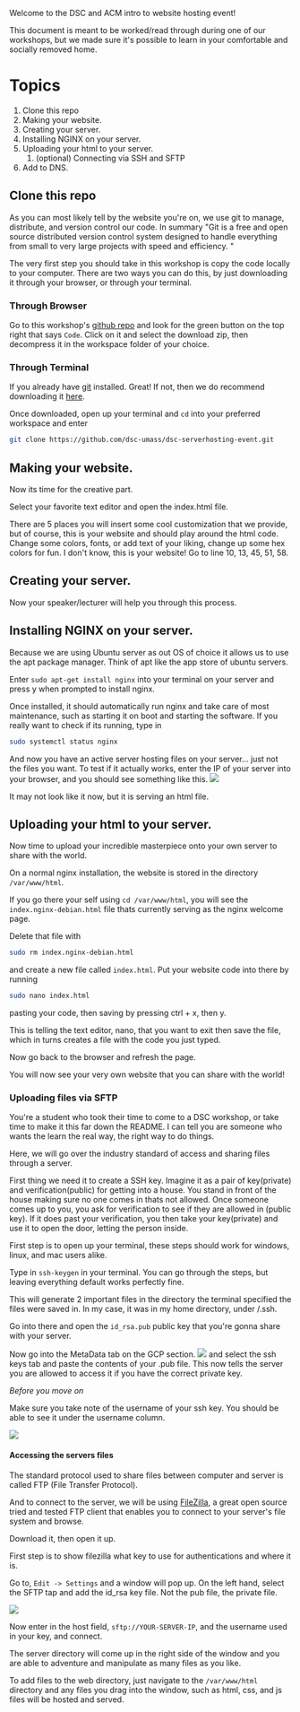 Welcome to the DSC and ACM intro to website hosting event!

This document is meant to be worked/read through during one of our workshops, but we made sure it's possible to learn in your comfortable and socially removed home.

# Topics


1. Clone this repo
2. Making your website.
3. Creating your server.
4. Installing NGINX on your server.
5. Uploading your html to your server.
   1. (optional) Connecting via SSH and SFTP
6. Add to DNS.


## Clone this repo

As you can most likely tell by the website you're on, we use git to manage, distribute, and version control our code. In summary "Git is a free and open source distributed version control system designed to handle everything from small to very large projects with speed and efficiency. "

The very first step you should take in this workshop is copy the code locally to your computer. There are two ways you can do this, by just downloading it through your browser, or through your terminal. 

### Through Browser

Go to this workshop's [github repo](https://github.com/dsc-umass/dsc-serverhosting-event) and look for the green button on the top right that says `Code`. 
Click on it and select the download zip, 
then decompress it in the workspace folder of your choice. 

### Through Terminal

If you already have [git](https://git-scm.com/) installed. Great! If not, then we do recommend downloading it [here](https://git-scm.com/).

Once downloaded, open up your terminal and `cd` into your preferred workspace and enter 
```bash 
git clone https://github.com/dsc-umass/dsc-serverhosting-event.git
```

## Making your website.

Now its time for the creative part.

Select your favorite text editor and open the index.html file. 

There are 5 places you will insert some cool customization that we provide, but of course, this is your website and should play around the html code. Change some colors, fonts, or add text of your liking, change up some hex colors for fun. I don't know, this is your website!
Go to line 10, 13, 45, 51, 58.

## Creating your server.

Now your speaker/lecturer will help you through this process.

## Installing NGINX on your server.

Because we are using Ubuntu server as out OS of choice it allows us to use the apt package manager.
Think of apt like the app store of ubuntu servers.

Enter `sudo apt-get install nginx` into your terminal on your server and press y when prompted to install nginx. 

Once installed, it should automatically run nginx and take care of most maintenance, such as starting it on boot and starting the software.
If you really want to check if its running, type in 
```bash 
sudo systemctl status nginx
```

And now you have an active server hosting files on your server... just not the files you want. To test if it actually works, enter the IP of your server into your browser, and you should see something like this.
![](welcome.png)

It may not look like it now, but it is serving an html file.

## Uploading your html to your server.

Now time to upload your incredible masterpiece onto your own server to share with the world.

On a normal nginx installation, the website is stored in the directory `/var/www/html`. 

If you go there your self using `cd /var/www/html`, you will see the `index.nginx-debian.html` file thats currently serving as the nginx welcome page.

Delete that file with 
```bash 
sudo rm index.nginx-debian.html
```
 and create a new file called `index.html`. Put your website code into there by running 
 ```bash
 sudo nano index.html
 ```
pasting your code, then saving by pressing ctrl + x, then y. 

This is telling the text editor, nano, that you want to exit then save the file, which in turns creates a file with the code you just typed.


Now go back to the browser and refresh the page. 

You will now see your very own website that you can share with the world!

### Uploading files via SFTP

You're a student who took their time to come to a DSC workshop, or take time to make it this far down the README. I can tell you are someone who wants the learn the real way, the right way to do things.

Here, we will go over the industry standard of access and sharing files through a server.

First thing we need it to create a SSH key. Imagine it as a pair of key(private) and verification(public) for getting into a house. You stand in front of the house making sure no one comes in thats not allowed. Once someone comes up to you, you ask for verification to see if they are allowed in (public key). If it does past your verification, you then take your key(private) and use it to open the door, letting the person inside.

First step is to open up your terminal, these steps should work for windows, linux, and mac users alike.

Type in `ssh-keygen` in your terminal. You can go through the steps, but leaving everything default works perfectly fine.

This will generate 2 important files in the directory the terminal specified the files were saved in.
In my case, it was in my home directory, under /.ssh.

Go into there and open the `id_rsa.pub` public key that you're gonna share with your server.


Now go into the MetaData tab on the GCP section.
![](metadata.png) and select the ssh keys tab and paste the contents of your .pub file. This now tells the server you are allowed to access it if you have the correct private key.

*Before you move on*

Make sure you take note of the username of your ssh key. You should be able to see it under the username column.

![](sshkey.png)


#### Accessing the servers files

The standard protocol used to share files between computer and server is called FTP (File Transfer Protocol).

And to connect to the server, we will be using [FileZilla](https://filezilla-project.org/), a great open source tried and tested FTP client that enables you to connect to your server's file system and browse.

Download it, then open it up.

First step is to show filezilla what key to use for authentications and where it is.

Go to, `Edit -> Settings` and a window will pop up. On the left hand, select the SFTP tap and add the id_rsa  key file. Not the pub file, the private file.

![](sftp.png)

Now enter in the host field, `sftp://YOUR-SERVER-IP`, and the username used in your key, and connect.

The server directory will come up in the right side of the window and you are able to adventure and manipulate as many files as you like. 

To add files to the web directory, just navigate to the `/var/www/html` directory and any files you drag into the window, such as html, css, and js files will be hosted and served.

<!-- Now there are two paths you can go. For ease of time we will just be replacing the contents in this file with yours, but if you want to do it the official way, you must create a new config for your site.

### (optional) Create config

Instead of changing the file already in the html directory, create a new file called `index.html` and put your website code into there by running `sudo nano index.html`, pasting your code, then saving by pressing ctrl + x, then y. 

This is telling the text editor, nano, that you want to exit then save the file. -->